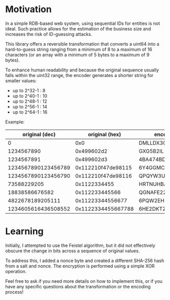 # Motivation

In a simple RDB-based web system, using sequential IDs for entities is not ideal. Such practice allows for the estimation of the business size and increases the risk of ID-guessing attacks.

This library offers a reversible transformation that converts a uint64 into a hard-to-guess string ranging from a minimum of 8 to a maximum of 16 characters (or an array with a minimum of 5 bytes to a maximum of 9 bytes).

To enhance human readability and because the original sequence usually falls within the uint32 range, the encoder generates a shorter string for smaller values:

- up to 2^32-1 : 8
- up to 2^40-1 : 10
- up to 2^48-1 : 12
- up to 2^56-1 : 14
- up to 2^64-1 : 16

Example:

| original (dec) | original (hex) | encoded | 
|-----------------------|-------------------|-------------------| 
| 0 | 0x0 | DMLLDX3O |
| 1234567890 | 0x499602d2 | GXG5B2IL | 
| 1234567891 | 0x499602d3 | 4BA474BD |
| 1234567890123456789 | 0x112210f47de98115| 6Y4GGMCXBIYGY5A |
| 1234567890123456790 | 0x112210f47de98116| QPQYW3UBBCIGDEQ | 
| 73588229205 | 0x1122334455 | HRTNUHBJUU |
| 18838586676582 | 0x112233445566 | QGNAFE2254FQ |
| 4822678189205111 | 0x11223344556677 | 6PQW2EHIQI6ZM |
| 1234605616436508552 | 0x1122334455667788| 6HE2DKT2LLZ2LGA |

# Learning

Initially, I attempted to use the Feistel algorithm, but it did not effectively obscure the change in bits across a sequence of original values.

To address this, I added a nonce byte and created a different SHA-256 hash from a salt and nonce. The encryption is performed using a simple XOR operation.

Feel free to ask if you need more details on how to implement this, or if you have any specific questions about the transformation or the encoding process!